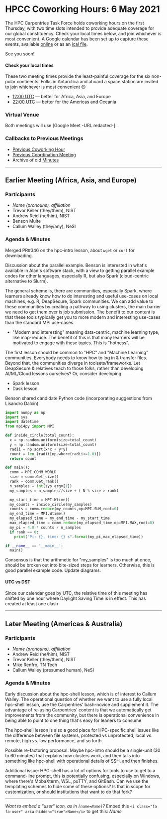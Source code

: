 # HPCC Coworking Hours: 6 May 2021

The HPC Carpentries Task Force holds coworking hours on the first Thursday,
with two time slots intended to provide adequate coverage for our global
constituency. Check your local times below, and join whichever is most
convenient. A Google calendar has been set up to capture these events,
available [online][gcal] or as an [ical file][ical].

See you soon!

<!-- Important links to define, placed up top for convenience -->

[earlier]:
  https://www.timeanddate.com/worldclock/fixedtime.html?iso=20210506T1200&msg=HPC+Carpentries+Coworking+Hour+1
[evening]:
  https://www.timeanddate.com/worldclock/fixedtime.html?iso=20210506T2200&msg=HPC+Carpentries+Coworking+Hour+2
[last-cowork]: https://codimd.carpentries.org/dHcLlDZnQ_6UvEUd76f2-Q?view
[last-coord]: https://codimd.carpentries.org/yxz3pFqJS_Wx_DLmHR49wQ?view

#### Check your local times

These two meeting times provide the least-painful coverage for the six
non-polar continents. Folks in Antarctica and aboard a space station are
invited to join whichever is most convenient 😉

- [12:00 UTC][earlier] &mdash; better for Africa, Asia, and Europe
- [22:00 UTC][evening] &mdash; better for the Americas and Oceania

### Virtual Venue

Both meetings will use [Google Meet -URL redacted-].

### Callbacks to Previous Meetings

- [Previous Coworking Hour][last-cowork]
- [Previous Coordination Meeting][last-coord]
- Archive of old [Minutes][minutes]

---

## Earlier Meeting (Africa, Asia, and Europe)

### Participants

- _Name (pronouns), affiliation_
- Trevor Keller (they/them), NIST
- Andrew Reid (he/him), NIST
- Benson Muite
- Callum Walley (they/any), NeSI

### Agenda & Minutes

Merged PR#346 on the hpc-intro lesson, about `wget` or `curl` for downloading.

Discussion about the parallel example. Benson is interested in what's available
in Alan's software stack, with a view to getting parallel example codes for
other languages, especially R, but also Spark (cloud-centric alternative to
Slurm).

The general scheme is, there are communities, especially Spark, where learners
already know how to do interesting and useful use-cases on local machines, e.g.
R, DeapSecure, Spark communities. We can add value to these communities by
creating a pathway to using clusters, the main barrier we need to get them over
is job submission. The benefit to our content is that these tools typically get
you to more modern and interesting use-cases than the standard MPI use-cases.

- "Modern and interesting" meaning data-centric, machine learning type, like
  map-reduce. The benefit of this is that many learners will be motivated to
  engage with these topics. This is "hotness".

The first lesson should be common to "HPC" and "Machine Learning" communities.
Everybody needs to know how to log in & transfer files. Beyond that, the
communities diverge in toolsets/frameworks. Let DeapSecure & relatives teach to
those folks, rather than developing AI/ML/Cloud lessons ourselves? Or, consider
developing

- Spark lesson
- Dask lesson

<i class="fa fa-user" aria-hidden="true"></i> Benson shared candidate Python
code (incorporating suggestions from Lisandro Dalcin)

```python
import numpy as np
import sys
import datetime
from mpi4py import MPI

def inside_circle(total_count):
  x = np.random.uniform(size=total_count)
  y = np.random.uniform(size=total_count)
  radii = np.sqrt(x*x + y*y)
  count = len (radii[np.where(radii<=1.0)])
  return count

def main():
  comm = MPI.COMM_WORLD
  size = comm.Get_size()
  rank = comm.Get_rank()
  n_samples = int(sys.argv[1])
  my_samples = n_samples//size + ( N % size > rank)

  my_start_time = MPI.Wtime()
  my_counts = inside_circle(my_samples)
  counts = comm.reduce(my_counts,op=MPI.SUM,root=0)
  my_end_time = MPI.Wtime()
  my_elapsed_time = my_end_time - my_start_time
  max_elapsed_time = comm.reduce(my_elapsed_time,op=MPI.MAX,root=0)
  my_pi = 4.0 * counts / n_samples
  if rank == 0:
    print("Pi: {}, time: {} s".format(my_pi,max_elapsed_time))

if __name__ == '__main__':
  main()

```

Consensus is that the arithmetic for "my_samples" is too much at once, should
be broken out into bite-sized steps for learners. Otherwise, this is good
parallel example code. Update diagrams.

#### UTC vs DST

Since our calendar goes by UTC, the relative time of this meeting has shifted
by one hour where Daylight Saving Time is in effect. This has created at least
one clash

---

## Later Meeting (Americas & Australia)

### Participants

- _Name (pronouns), affiliation_
- Andrew Reid (he/him), NIST
- Trevor Keller (they/them), NIST
- Mike Renfro, TN Tech
- Callum Walley (presumed human), NeSI

### Agenda & Minutes

Early discussion about the hpc-shell lesson, which is of interest to Callum
Walley. The operational question of whether we want to use a fully local
hpc-shell lesson, use the Carpentries' bash-novice and supplement it. The
advantage of re-using Carpentries' content is that we automatically get
improvements from the community, but there is operational convenience in being
able to point to one thing that's easy for leaners to consume.

The hpc-shell lesson is also a good place for HPC-specific shell issues like
the difference between file systems, protected vs unprotected, local vs.
remote, high vs. low performance, and so forth.

Possible re-factoring proposal: Maybe hpc-intro should be a single-unit (30 to
60 minutes) that explains how clusters work, and then tails into something like
hpc-shell with operational details of SSH, and then finishes.

Additional issue: HPC-shell has a lot of options for tools to use to get to a
command-line prompt, this is potentially confusing, especially on Windows,
where there's MobaXterm, WSL, puTTY, and GitBash. Can we use the templating
schemes to hide some of these options? Is that in scope for customization, or
should institutions that want to do that fork?

---

_Want to embed a "user" icon, as in `[name=Name]`?_ Embed this
`<i class="fa fa-user" aria-hidden="true">Name</i>` to get this:
<i class="fa fa-user" aria-hidden="true"> Name</i>

<!--HPC Carpentry References-->

[coordination]: https://github.com/hpc-carpentry/coordination
[gcal]:
  https://calendar.google.com/calendar/?cid=bWp0ZWh0ZmEycmVjZGZtNmZjdGUwMWVhdGNAZ3JvdXAuY2FsZW5kYXIuZ29vZ2xlLmNvbQ
[ical]:
  https://calendar.google.com/calendar/ical/mjtehtfa2recdfm6fcte01eatc%40group.calendar.google.com/public/basic.ics
[minutes]: https://github.com/hpc-carpentry/coordination/tree/main/minutes
[website]: https://github.com/hpc-carpentry/hpc-carpentry.github.io
[hpc-chapel]: https://github.com/hpc-carpentry/hpc-chapel
[hpc-intro]: https://github.com/carpentries-incubator/hpc-intro
[hpc-parallel]: https://github.com/hpc-carpentry/hpc-parallel-novice
[hpc-python]: https://github.com/hpc-carpentry/hpc-python
[hpc-shell]: https://github.com/hpc-carpentry/hpc-shell

<!--Carpentries References-->

[conduct]:
  https://docs.carpentries.org/topic_folders/policies/code-of-conduct.html
[invite]: https://swc-slack-invite.herokuapp.com/
[license]: https://creativecommons.org/licenses/by/4.0/
[slack]: https://swcarpentry.slack.com

